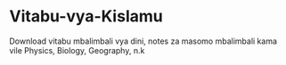 # Vitabu-vya-Kislamu
Download vitabu mbalimbali vya dini, notes za masomo mbalimbali kama vile Physics, Biology, Geography, n.k
